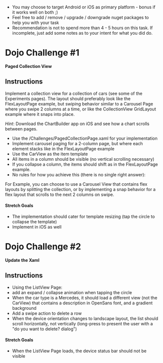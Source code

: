 
- You may choose to target Android or iOS as primary platform - bonus if it works well on both ;)
- Feel free to add / remove / upgrade / downgrade nuget packages to help you with your task
- Recommendation is not to spend more than 4 - 5 hours on this task. If incomplete, just add some notes as to your intent for what you did do.

# Dojo Challenge #1

**Paged Collection View**

## Instructions﻿

Implement a collection view for a collection of cars (see some of the Experiments pages). The layout should preferably look like the FlexLayoutPage example, but swiping behavior similar to a Carousel Page where you swipe 2 columns at a time, or like the CollectionView GridLayout example where it snaps into place.

*Hint*: Download the ChartBuilder app on iOS and see how a chart scrolls between pages.

- Use the /Challenges/PagedCollectionPage.xaml for your implementation
- Implement carousel paging for a 2-column page, but where each element stacks like in the FlexLayoutPage example
- Use the CarView as the item template
- All items in a column should be visible (no vertical scrolling necessary)
- If you collapse a column, the items should shift as in the FlexLayoutPage example.
- No rules for how you achieve this (there is no single right answer):

For Example, you can choose to use a Carousel View that contains flex layouts by splitting the collection,	or by implementing a snap behavior for a flex layout that scrolls to the next 2 columns on swipe.

#### Stretch Goals

- The implementation should cater for template resizing (tap the circle to collapse the template)
- Implement in iOS as well

# Dojo Challenge #2

**Update the Xaml**

## Instructions

- Using the ListView Page:
- add an expand / collapse animation when tapping the circle
- When the car type is a Mercedes, it should load a different view (not the CarView) that contains a description in OpenSans font, and a gradient background
- Add a swipe action to delete a row
- When the device orientation changes to landscape layout, the list should scroll horizontally, not vertically (long-press to present the user with a "do you want to delete? dialog")

#### Stretch Goals

- When the ListView Page loads, the device status bar should not be visible


